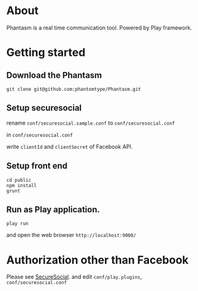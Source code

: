 # About

Phantasm is a real time communication tool. Powered by Play framework.

# Getting started

## Download the Phantasm

```git clone git@github.com:phantomtype/Phantasm.git```

## Setup securesocial

rename ```conf/securesocial.sample.conf``` to ```conf/securesocial.conf```

in ```conf/securesocial.conf```

write ```clientId``` and ```clientSecret``` of Facebook API.

## Setup front end

```
cd public
npm install
grunt
```

## Run as Play application.

```play run```

and open the web browser ```http://localhost:9000/```

# Authorization other than Facebook

Please see [SecureSocial](http://securesocial.ws/).
and edit ```conf/play.plugins```, ```conf/securesocial.conf```
